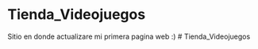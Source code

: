 # Tienda_Videojuegos
Sitio en donde actualizare mi primera pagina web :)
#   T i e n d a _ V i d e o j u e g o s  
 
